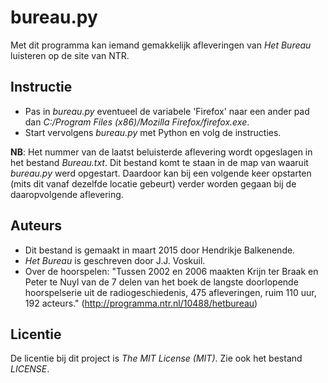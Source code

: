 # bureau.py

Met dit programma kan iemand gemakkelijk afleveringen van *Het Bureau* luisteren op de site van NTR. 

## Instructie

- Pas in *bureau.py* eventueel de variabele 'Firefox' naar een ander pad dan *C:/Program Files (x86)/Mozilla Firefox/firefox.exe*.
- Start vervolgens *bureau.py* met Python en volg de instructies.

**NB**: Het nummer van de laatst beluisterde aflevering wordt opgeslagen in het bestand *Bureau.txt*. Dit bestand komt te staan in de map van waaruit *bureau.py* werd opgestart. Daardoor kan bij een volgende keer opstarten (mits dit vanaf dezelfde locatie gebeurt) verder worden gegaan bij de daaropvolgende aflevering.

## Auteurs

- Dit bestand is gemaakt in maart 2015 door Hendrikje Balkenende.
- *Het Bureau* is geschreven door J.J. Voskuil.
- Over de hoorspelen: "Tussen 2002 en 2006 maakten Krijn ter Braak en Peter te Nuyl van de 7 delen van het boek de langste doorlopende hoorspelserie uit de radiogeschiedenis, 475 afleveringen, ruim 110 uur, 192 acteurs." (http://programma.ntr.nl/10488/hetbureau)

## Licentie

De licentie bij dit project is *The MIT License (MIT)*. Zie ook het bestand *LICENSE*.
